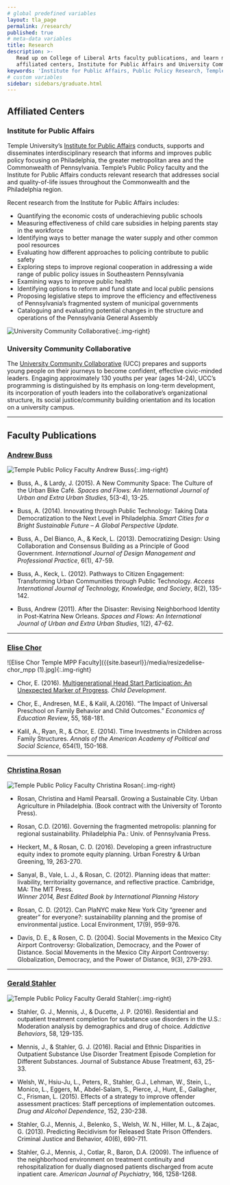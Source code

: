 ```yaml
---
# global predefined variables
layout: tla_page
permalink: /research/
published: true
# meta-data variables
title: Research
description: >-
   Read up on College of Liberal Arts faculty publications, and learn more about Temple University’s 
   affiliated centers, Institute for Public Affairs and University Community Collaborative.
keywords: 'Institute for Public Affairs, Public Policy Research, Temple Public Policy, Public Policy Research'
# custom variables
sidebar: sidebars/graduate.html
---
```

## Affiliated Centers

### Institute for Public Affairs
Temple University’s [Institute for Public Affairs](http://www.cla.temple.edu/ipa/) conducts, supports and disseminates interdisciplinary research that informs and improves public policy focusing on Philadelphia, the greater metropolitan area and the Commonwealth of Pennsylvania. Temple’s Public Policy faculty and the Institute for Public Affairs conducts relevant research that addresses social and quality-of-life issues throughout the Commonwealth and the Philadelphia region.

Recent research from the Institute for Public Affairs includes:

- Quantifying the economic costs of underachieving public schools
- Measuring effectiveness of child care subsidies in helping parents stay in the workforce
- Identifying ways to better manage the water supply and other common pool resources
- Evaluating how different approaches to policing contribute to public safety
- Exploring steps to improve regional cooperation in addressing a wide range of public policy issues in Southeastern Pennsylvania
- Examining ways to improve public health
- Identifying options to reform and fund state and local public pensions
- Proposing legislative steps to improve the efficiency and effectiveness of Pennsylvania’s fragmented system of municipal governments
- Cataloguing and evaluating potential changes in the structure and operations of the Pennsylvania General Assembly

![University Community Collaborative]({{site.baseurl}}/media/resized2UCC-youth-programming.jpg){:.img-right}
### University Community Collaborative
The [University Community Collaborative](http://uccollab.org/) (UCC) prepares and supports young people on their journeys to become confident, effective civic-minded leaders. Engaging approximately 130 youths per year (ages 14-24), UCC’s programming is distinguished by its emphasis on long-term development, its incorporation of youth leaders into the collaborative’s organizational structure, its social justice/community building orientation and its location on a university campus.

___

## Faculty Publications

### [Andrew Buss](http://andrewbuss.cgpublisher.com/) <br>
![Temple Public Policy Faculty Andrew Buss]({{site.baseurl}}/media/andrew-buss-mpp.jpg){:.img-right}

- Buss, A., & Lardy, J. (2015). A New Community Space: The Culture of the Urban Bike Café.  _Spaces and Flows: An International Journal of Urban and Extra Urban Studies_, 5(3-4), 13-25.

- Buss, A. (2014). Innovating through Public Technology: Taking Data Democratization to the Next Level in Philadelphia. _Smart Cities for a Bright Sustainable Future – A Global Perspective Update._

- Buss, A., Del Bianco, A., & Keck, L. (2013). Democratizing Design: Using Collaboration and Consensus Building as a Principle of Good Government. _International Journal of Design Management and Professional Practice_, 6(1), 47-59.

- Buss, A., Keck, L. (2012). Pathways to Citizen Engagement: Transforming Urban Communities through Public Technology. _Access International Journal of Technology, Knowledge, and Society_, 8(2), 135-142.

- Buss, Andrew (2011). After the Disaster: Revising Neighborhood Identity in Post-Katrina New Orleans. _Spaces and Flows: An International Journal of Urban and Extra Urban Studies_, 1(2), 47-62.

___

### [Elise Chor](https://liberalarts.temple.edu/academics/faculty/chor-elise)
![Elise Chor Temple MPP Faculty]({{site.baseurl}}/media/resizedelise-chor_mpp (1).jpg){:.img-right}

- Chor, E. (2016). [Multigenerational Head Start Participation: An Unexpected Marker of Progress](http://onlinelibrary.wiley.com/doi/10.1111/cdev.12673/abstract).
  _Child Development_.

- Chor, E., Andresen, M.E., & Kalil, A.(2016). “The Impact of Universal Preschool on Family Behavior and Child Outcomes.” _Economics of Education Review_, 55, 168-181.

- Kalil, A., Ryan, R., & Chor, E. (2014). Time Investments in Children across Family Structures. _Annals of the American Academy of Political and Social Science_, 654(1), 150-168.

___

### [Christina Rosan](https://liberalarts.temple.edu/academics/faculty/rosan-christina)

![Temple Public Policy Faculty Christina Rosan]({{site.baseurl}}/media/christina-rosan.jpg){:.img-right}

- Rosan, Christina and Hamil Pearsall. Growing a Sustainable City. Urban Agriculture in Philadelphia. (Book contract with the University of Toronto Press).

- Rosan, C.D. (2016). Governing the fragmented metropolis: planning for regional sustainability. Philadelphia Pa.: Univ. of Pennsylvania Press.

- Heckert, M., & Rosan, C. D. (2016). Developing a green infrastructure equity index to promote equity planning. Urban Forestry & Urban Greening, 19, 263-270.

- Sanyal, B., Vale, L. J., & Rosan, C. (2012). Planning ideas that matter: livability, territoriality governance, and reflective practice. Cambridge, MA: The MIT Press. <br>
_Winner 2014, Best Edited Book by International Planning History_

- Rosan, C. D. (2012). Can PlaNYC make New York City “greener and greater” for everyone?: sustainability planning and the promise of environmental justice. Local Environment, 17(9), 959-976.

- Davis, D. E., & Rosen, C. D. (2004). Social Movements in the Mexico City Airport Controversy: Globalization, Democracy, and the Power of Distance. Social Movements in the Mexico City Airport Controversy: Globalization, Democracy, and the Power of Distance, 9(3), 279-293.

___

### [Gerald Stahler](https://liberalarts.temple.edu/academics/faculty/stahler-gerald)

![Temple Public Policy Faculty Gerald Stahler]({{site.baseurl}}/media/gerald-stahler-mpp.jpg){:.img-right}

- Stahler, G. J., Mennis, J., & Ducette, J. P. (2016). Residential and outpatient treatment completion for substance use disorders in the U.S.: Moderation analysis by demographics and drug of choice. _Addictive Behaviors_, 58, 129-135.

- Mennis, J., & Stahler, G. J. (2016). Racial and Ethnic Disparities in Outpatient Substance Use Disorder Treatment Episode Completion for Different Substances. Journal of Substance Abuse Treatment, 63, 25-33.

- Welsh, W., Hsiu-Ju, L., Peters, R., Stahler, G.J., Lehman, W., Stein, L., Monico, L., Eggers, M., Abdel-Salam, S., Pierce, J., Hunt, E., Gallagher, C., Frisman, L. (2015). Effects of a strategy to improve offender assessment practices: Staff perceptions of implementation outcomes. _Drug and Alcohol Dependence_, 152, 230-238.

- Stahler, G.J., Mennis, J., Belenko, S., Welsh, W. N., Hiller, M. L., & Zajac, G. (2013). Predicting Recidivism for Released State Prison Offenders. Criminal Justice and Behavior, 40(6), 690-711.

- Stahler, G.J., Mennis, J., Cotlar, R., Baron, D.A. (2009). The influence of the neighborhood environment on treatment continuity and rehospitalization for dually diagnosed patients discharged from acute inpatient care. _American Journal of Psychiatry_, 166, 1258-1268.
